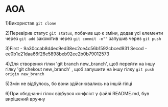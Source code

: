 # AOA

1)Використав `git clone`

2)Перевірив статус `git status`, побачив що є зміни, додав усі елементи через `git add` закомітив через `git commit -m""` запушив через `git push`

3)First - 9a30ccab8d4ec9ed38ec2ce4c56b1592cbced931
  Secod - ee0b1e21daa66f26e5898beb92ee2b0b79012573

4)Для створення гілки 'git branch new_branch', щоб перейти на іншу гілку 'git chekout new_branch' , щоб запушити на іншу гілку `git push origin new_branch`

5)Змін не відбулось, бо вони здійснювались на іншій гілці

6)При обєднанні гілок відбувся конфлікт у файлі README.md, був вирішений вручну



